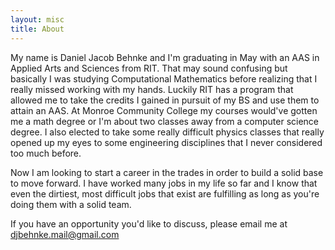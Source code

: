 ```yaml
---
layout: misc
title: About
---
```


My name is Daniel Jacob Behnke and I'm graduating in May with an AAS in Applied Arts and Sciences from RIT. That may sound confusing but basically I was studying Computational Mathematics before realizing that I really missed working with my hands. Luckily RIT has a program that allowed me to take the credits I gained in pursuit of my BS and use them to attain an AAS. At Monroe Community College my courses would've gotten me a math degree or I'm about two classes away from a computer science degree. I also elected to take some really difficult physics classes that really opened up my eyes to some engineering disciplines that I never considered too much before.

Now I am looking to start a career in the trades in order to build a solid base to move forward. I have worked many jobs in my life so far and I know that even the dirtiest, most difficult jobs that exist are fulfilling as long as you're doing them with a solid team.

If you have an opportunity you'd like to discuss, please email me at djbehnke.mail@gmail.com
